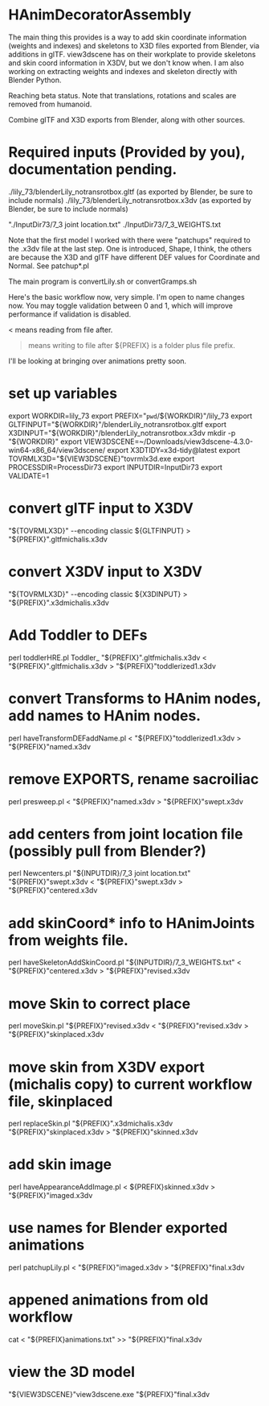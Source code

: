 # HAnimDecoratorAssembly

The main thing this provides is a way to add skin coordinate information (weights and indexes) and skeletons to X3D files exported from Blender, via additions in glTF.  view3dscene has on their workplate to provide skeletons and skin coord information in X3DV, but we don't know when.  I am also working on extracting weights and indexes and skeleton directly with Blender Python.  

Reaching beta status.  Note that translations, rotations and scales are removed from humanoid.

Combine glTF and X3D exports from Blender, along with other sources.

# Required inputs (Provided by you), documentation pending.

./lily_73/blenderLily_notransrotbox.gltf (as exported by Blender, be sure to include normals)
./lily_73/blenderLily_notransrotbox.x3dv (as exported by Blender, be sure to include normals)

"./InputDir73/7_3 joint location.txt"
./InputDir73/7_3_WEIGHTS.txt

Note that the first model I worked with there were "patchups" required to the .x3dv file at the last step.  One is introduced, Shape, I think, the others are because the X3D and glTF have different DEF values for Coordinate and Normal.  See patchup*.pl


The main program is convertLily.sh or convertGramps.sh

Here's the basic workflow now, very simple.  I'm open to name changes now.  You may toggle validation between 0 and 1, which will improve performance if validation is disabled.

< means reading from file after.
> means writing to file after
${PREFIX} is a folder plus file prefix.

I'll be looking at bringing over animations pretty soon.


# set up variables

export WORKDIR=lily_73
export PREFIX="`pwd`/${WORKDIR}"/lily_73
export GLTFINPUT="${WORKDIR}"/blenderLily_notransrotbox.gltf
export X3DINPUT="${WORKDIR}"/blenderLily_notransrotbox.x3dv
mkdir -p "${WORKDIR}"
export VIEW3DSCENE=~/Downloads/view3dscene-4.3.0-win64-x86_64/view3dscene/
export X3DTIDY=x3d-tidy@latest
export TOVRMLX3D="${VIEW3DSCENE}"tovrmlx3d.exe
export PROCESSDIR=ProcessDir73
export INPUTDIR=InputDir73
export VALIDATE=1

# convert glTF input to X3DV
"${TOVRMLX3D}" --encoding classic ${GLTFINPUT} > "${PREFIX}".gltfmichalis.x3dv 

# convert X3DV input to X3DV
"${TOVRMLX3D}" --encoding classic ${X3DINPUT} > "${PREFIX}".x3dmichalis.x3dv 

# Add Toddler to DEFs

perl toddlerHRE.pl Toddler_ "${PREFIX}".gltfmichalis.x3dv < "${PREFIX}".gltfmichalis.x3dv > "${PREFIX}"toddlerized1.x3dv

# convert Transforms to HAnim nodes, add names to HAnim nodes.
perl haveTransformDEFaddName.pl < "${PREFIX}"toddlerized1.x3dv > "${PREFIX}"named.x3dv


# remove EXPORTS, rename sacroiliac

perl presweep.pl < "${PREFIX}"named.x3dv > "${PREFIX}"swept.x3dv

# add centers from joint location file (possibly pull from Blender?)
perl Newcenters.pl "${INPUTDIR}/7_3 joint location.txt" "${PREFIX}"swept.x3dv < "${PREFIX}"swept.x3dv > "${PREFIX}"centered.x3dv

# add skinCoord* info to HAnimJoints from weights file.
perl haveSkeletonAddSkinCoord.pl "${INPUTDIR}/7_3_WEIGHTS.txt" <  "${PREFIX}"centered.x3dv > "${PREFIX}"revised.x3dv

# move Skin to correct place
perl moveSkin.pl "${PREFIX}"revised.x3dv < "${PREFIX}"revised.x3dv > "${PREFIX}"skinplaced.x3dv

# move skin from X3DV export (michalis copy) to current workflow file, skinplaced

perl replaceSkin.pl  "${PREFIX}".x3dmichalis.x3dv "${PREFIX}"skinplaced.x3dv > "${PREFIX}"skinned.x3dv

# add skin image

perl haveAppearanceAddImage.pl < ${PREFIX}skinned.x3dv > "${PREFIX}"imaged.x3dv

# use names for Blender exported animations

perl patchupLily.pl < "${PREFIX}"imaged.x3dv > "${PREFIX}"final.x3dv

# appened animations from old workflow

cat < "${PREFIX}animations.txt" >> "${PREFIX}"final.x3dv

# view the 3D model
"${VIEW3DSCENE}"view3dscene.exe "${PREFIX}"final.x3dv
